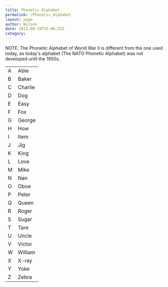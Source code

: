 ```yaml
---
title: Phonetic Alphabet
permalink: /Phonetic_Alphabet
layout: page
author: Wilson
date: 2011-09-19T15:06:32Z
category: 
---
```

NOTE: The Phonetic Alphabet of World War II is different from the one
used today, as today's alphabet (The NATO Phonetic Alphabet) was not
developed until the 1950s.

|   |         |
| - | ------- |
| A | Able    |
| B | Baker   |
| C | Charlie |
| D | Dog     |
| E | Easy    |
| F | Fox     |
| G | George  |
| H | How     |
| I | Item    |
| J | Jig     |
| K | King    |
| L | Love    |
| M | Mike    |
| N | Nan     |
| O | Oboe    |
| P | Peter   |
| Q | Queen   |
| R | Roger   |
| S | Sugar   |
| T | Tare    |
| U | Uncle   |
| V | Victor  |
| W | William |
| X | X-ray   |
| Y | Yoke    |
| Z | Zebra   |


